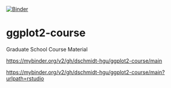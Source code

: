 [![Binder](https://mybinder.org/badge_logo.svg)](https://mybinder.org/v2/gh/dschmidt-hgu/ggplot2-course/main?urlpath=rstudio)

# ggplot2-course
Graduate School Course Material

https://mybinder.org/v2/gh/dschmidt-hgu/ggplot2-course/main

https://mybinder.org/v2/gh/dschmidt-hgu/ggplot2-course/main?urlpath=rstudio
